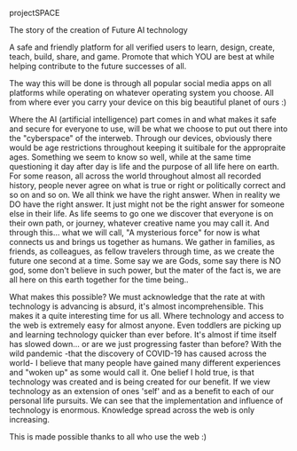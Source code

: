 projectSPACE

The story of the creation of Future AI technology

A safe and friendly platform for all verified users to learn, design, create, teach, build, share, and game. Promote that which YOU are best at while helping contribute to the future successes of all.

The way this will be done is through all popular social media apps on all platforms while operating on whatever operating system you choose. All from where ever you carry your device on this big beautiful planet of ours :) 

Where the AI (artificial intelligence) part comes in and what makes it safe and secure for everyone to use, will be what we choose to put out there into the "cyberspace" of the interweb. Through our devices, obviously there would be age restrictions throughout keeping it suitibale for the appropraite ages. Something we seem to know so well, while at the same time questioning it day after day is life and the purpose of all life here on earth. For some reason, all across the world throughout almost all recorded history, people never agree on what is true or right or politically correct and so on and so on. We all think we have the right answer. When in reality we DO have the right answer. It just might not be the right answer for someone else in their life. As life seems to go one we discover that everyone is on their own path, or journey, whatever creative name you may call it. And through this... what we will call, "A mysterious force" for now is what connects us and brings us together as humans. We gather in families, as friends, as colleagues, as fellow travelers through time, as we create the future one second at a time. Some say we are Gods, some say there is NO god, some don't believe in such power, but the mater of the fact is, we are all here on this earth together for the time being..

What makes this possible?
We must acknowledge that the rate at with technology is advancing is absurd, it's almost incomprehensible. This makes it a quite interesting time for us all. Where technology and access to the web is extremely easy for almost anyone. Even toddlers are picking up and learning technology quicker than ever before. It's almost if time itself has slowed down... or are we just progressing faster than before? With the wild pandemic -that the discovery of COVID-19 has caused across the world- I believe that many people have gained many different experiences and "woken up" as some would call it. One belief I hold true, is that technology was created and is being created for our benefit. If we view technology as an extension of ones 'self' and as a benefit to each of our personal life pursuits. We can see that the implementation and influence of technology is enormous. Knowledge spread across the web is only increasing.

This is made possible thanks to all who use the web :)
